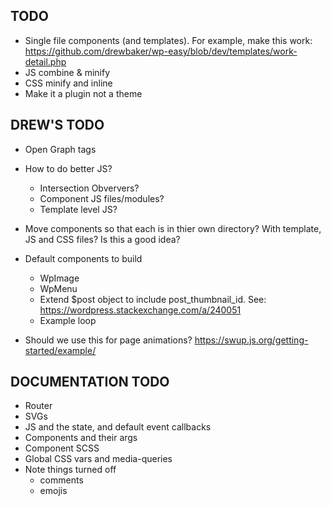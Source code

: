 ## TODO
- Single file components (and templates). For example, make this work: https://github.com/drewbaker/wp-easy/blob/dev/templates/work-detail.php
- JS combine & minify
- CSS minify and inline
- Make it a plugin not a theme

## DREW'S TODO
- Open Graph tags
- How to do better JS?
    - Intersection Obververs?
    - Component JS files/modules?
    - Template level JS?
- Move components so that each is in thier own directory? With template, JS and CSS files? Is this a good idea?

- Default components to build
    - WpImage
    - WpMenu
    - Extend $post object to include post_thumbnail_id. See: https://wordpress.stackexchange.com/a/240051    
    - Example loop

- Should we use this for page animations? https://swup.js.org/getting-started/example/

## DOCUMENTATION TODO
- Router
- SVGs
- JS and the state, and default event callbacks
- Components and their args
- Component SCSS
- Global CSS vars and media-queries
- Note things turned off
    - comments
    - emojis